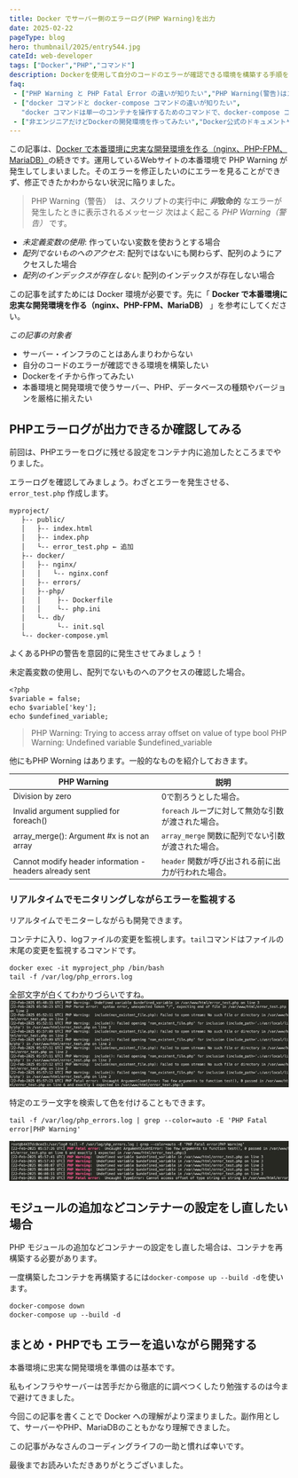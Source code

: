 ```yaml
---
title: Docker でサーバー側のエラーログ(PHP Warning)を出力
date: 2025-02-22
pageType: blog
hero: thumbnail/2025/entry544.jpg
cateId: web-developer
tags: ["Docker","PHP","コマンド"]
description: Dockerを使用して自分のコードのエラーが確認できる環境を構築する手順を紹介。Nginx、PHP-FPM、MariaDBのコンテナ作成、エラーログの設定と出力確認、リアルタイムでのエラー監視方法を解説。HPにおける典型的なエラーを理解し修正する方法を丁寧に解説します。サーバー・インフラの知識がなくても、Dockerを使用してコードのエラーが確認できる環境を構築する手順を解説。
faq:
 - ["PHP Warning と PHP Fatal Error の違いが知りたい","PHP Warning(警告)はスクリプトの実行を継続しますが、PHP Fatal Error（致命的エラー）はスクリプトの実行を即座に停止します。"]
 - ["docker コマンドと docker-compose コマンドの違いが知りたい",
   "docker コマンドは単一のコンテナを操作するためのコマンドで、docker-compose コマンドは複数のコンテナを定義し、管理するためのコマンドです。"]
 - ["非エンジニアだけどDockerの開発環境を作ってみたい","Docker公式のドキュメントや簡単なチュートリアルを参考に、ステップバイステップで始めるのがおすすめです。",""]
---
```

この記事は、[Docker で本番環境に忠実な開発環境を作る（nginx、PHP-FPM、MariaDB）](/blogs/entry543/)の続きです。運用しているWebサイトの本番環境で PHP Warning が発生してしまいました。そのエラーを修正したいのにエラーを見ることができず、修正できたかわからない状況に陥りました。

> PHP Warning（警告）　は、スクリプトの実行中に ***非*致命的** なエラーが発生したときに表示されるメッセージ
次はよく起こる *PHP Warning（警告）* です。

* *未定義変数の使用*: 作っていない変数を使おうとする場合
* *配列でないものへのアクセス*: 配列ではないにも関わらず、配列のようにアクセスした場合
* *配列のインデックスが存在しない*: 配列のインデックスが存在しない場合

この記事を試すためには Docker 環境が必要です。先に「 **Docker で本番環境に忠実な開発環境を作る（nginx、PHP-FPM、MariaDB）** 」を参考にしてください。

<card slug="entry543"></card>

<prof></prof>

*この記事の対象者*
* サーバー・インフラのことはあんまりわからない
* 自分のコードのエラーが確認できる環境を構築したい
* Dockerをイチから作ってみたい
* 本番環境と開発環境で使うサーバー、PHP、データベースの種類やバージョンを厳格に揃えたい

## PHPエラーログが出力できるか確認してみる
前回は、PHPエラーをログに残せる設定をコンテナ内に追加したところまでやりました。

エラーログを確認してみましょう。わざとエラーを発生させる、`error_test.php` 作成します。

```
myproject/
   ├-- public/
   │   ├-- index.html
   │   ├-- index.php
   │   └-- error_test.php ← 追加
   ├-- docker/
   │   ├-- nginx/
   │   │   └-- nginx.conf
   │   ├-- errors/
   │   ├--php/
   │   │    ├-- Dockerfile
   │   │    └-- php.ini
   │   └-- db/
   │        └-- init.sql
   └-- docker-compose.yml
```
よくあるPHPの警告を意図的に発生させてみましょう！

未定義変数の使用し、配列でないものへのアクセスの確認した場合。
```php:title=public/error_test.php
<?php
$variable = false;
echo $variable['key'];
echo $undefined_variable;
```
> PHP Warning:  Trying to access array offset on value of type bool
> PHP Warning:  Undefined variable $undefined_variable

他にもPHP Worning はあります。一般的なものを紹介しておきます。

| PHP Warning                                              | 説明                                                                                 |
|----------------------------------------------------------|--------------------------------------------------------------------------------------|
| Division by zero                                         | 0で割ろうとした場合。                                                               |
| Invalid argument supplied for foreach()                  | `foreach` ループに対して無効な引数が渡された場合。                                  |
| array_merge(): Argument #x is not an array               | `array_merge` 関数に配列でない引数が渡された場合。                                  |
| Cannot modify header information - headers already sent  | `header` 関数が呼び出される前に出力が行われた場合。                                |

### リアルタイムでモニタリングしながらエラーを監視する
リアルタイムでモニターしながらも開発できます。

コンテナに入り、logファイルの変更を監視します。`tail`コマンドはファイルの末尾の変更を監視するコマンドです。
```bash:title=コマンド
docker exec -it myproject_php /bin/bash
tail -f /var/log/php_errors.log
```
全部文字が白くてわかりづらいですね。
![コンテナに入り、logファイルの変更を監視します。](./images/02/entry543-7.jpg)

特定のエラー文字を検索して色を付けることもできます。
```bash:title=コマンド
tail -f /var/log/php_errors.log | grep --color=auto -E 'PHP Fatal error|PHP Warning'
```
![特定のエラー文字を検索して色を付けることもできます](./images/02/entry543-8.jpg)

## モジュールの追加などコンテナーの設定をし直したい場合

PHP モジュールの追加などコンテナーの設定をし直した場合は、コンテナを再構築する必要があります。

一度構築したコンテナを再構築するには`docker-compose up --build -d`を使います。

```bash:title=コマンド
docker-compose down
docker-compose up --build -d
```
## まとめ・PHPでも エラーを追いながら開発する
本番環境に忠実な開発環境を準備のは基本です。

私もインフラやサーバーは苦手だから徹底的に調べつくしたり勉強するのは今まで避けてきました。

今回この記事を書くことで Docker への理解がより深まりました。副作用として、サーバーやPHP、MariaDBのこともかなり理解できました。

<msg txt="今回勉強になりとても良い経験になりました"></msg>

この記事がみなさんのコーディングライフの一助と慣れば幸いです。

最後までお読みいただきありがとうございました。
